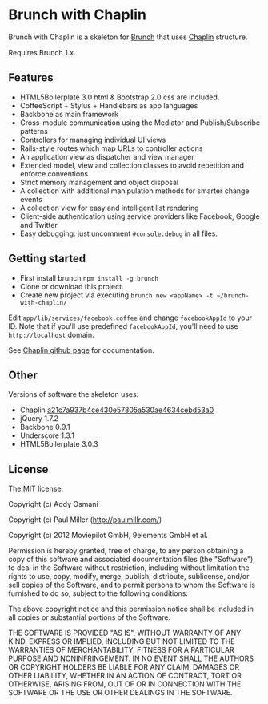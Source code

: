 # Brunch with Chaplin
Brunch with Chaplin is a skeleton for [Brunch](http://brunch.io)
that uses [Chaplin](https://github.com/moviepilot/chaplin) structure.

Requires Brunch 1.x.

## Features
* HTML5Boilerplate 3.0 html & Bootstrap 2.0 css are included.
* CoffeeScript + Stylus + Handlebars as app languages
* Backbone as main framework
* Cross-module communication using the Mediator and Publish/Subscribe patterns
* Controllers for managing individual UI views
* Rails-style routes which map URLs to controller actions
* An application view as dispatcher and view manager
* Extended model, view and collection classes to avoid repetition and
enforce conventions
* Strict memory management and object disposal
* A collection with additional manipulation methods for smarter change events
* A collection view for easy and intelligent list rendering
* Client-side authentication using service providers like Facebook, Google
and Twitter
* Easy debugging: just uncomment `#console.debug` in all files.

## Getting started

* First install brunch `npm install -g brunch`
* Clone or download this project.
* Create new project via executing `brunch new <appName> -t ~/brunch-with-chaplin/`

Edit `app/lib/services/facebook.coffee` and change `facebookAppId` to your ID. 
Note that if you'll use predefined `facebookAppId`, you'll need to use
`http://localhost` domain.

See [Chaplin github page](https://github.com/moviepilot/chaplin) for
documentation.

## Other
Versions of software the skeleton uses:

* Chaplin [a21c7a937b4ce430e57805a530ae4634cebd53a0](https://github.com/moviepilot/chaplin/commit/a21c7a937b4ce430e57805a530ae4634cebd53a0)
* jQuery 1.7.2
* Backbone 0.9.1
* Underscore 1.3.1
* HTML5Boilerplate 3.0.3

## License
The MIT license.


Copyright (c) Addy Osmani

Copyright (c) Paul Miller (http://paulmillr.com/)

Copyright (c) 2012 Moviepilot GmbH, 9elements GmbH et al.

Permission is hereby granted, free of charge, to any person obtaining a copy of
this software and associated documentation files (the "Software"), to deal in
the Software without restriction, including without limitation the rights to
use, copy, modify, merge, publish, distribute, sublicense, and/or sell copies
of the Software, and to permit persons to whom the Software is furnished to do
so, subject to the following conditions:

The above copyright notice and this permission notice shall be included in all
copies or substantial portions of the Software.

THE SOFTWARE IS PROVIDED "AS IS", WITHOUT WARRANTY OF ANY KIND, EXPRESS OR
IMPLIED, INCLUDING BUT NOT LIMITED TO THE WARRANTIES OF MERCHANTABILITY,
FITNESS FOR A PARTICULAR PURPOSE AND NONINFRINGEMENT. IN NO EVENT SHALL THE
AUTHORS OR COPYRIGHT HOLDERS BE LIABLE FOR ANY CLAIM, DAMAGES OR OTHER
LIABILITY, WHETHER IN AN ACTION OF CONTRACT, TORT OR OTHERWISE, ARISING FROM,
OUT OF OR IN CONNECTION WITH THE SOFTWARE OR THE USE OR OTHER DEALINGS IN THE
SOFTWARE.
